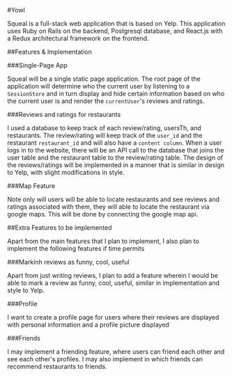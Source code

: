 #Yowl

Squeal is a full-stack web application that is based on Yelp. This application
uses Ruby on Rails on the backend, Postgresql database, and React.js with a
Redux architectural framework on the frontend.

##Features & Implementation

###Single-Page App

Squeal will be a single static page application. The root page of the application will determine who the current user by listening to a `SessionStore` and in turn
display and hide certain information based on who the current user is and render the `currentUser`'s reviews and ratings.

###Reviews and ratings for restaurants

I used a database to keep track of each review/rating, usersTh, and restaurants. The review/rating will keep track of the `user_id` and the restaurant `restaurant_id` and will
also have a `content column`. When a user logs in to the website, there will be an API call to the database that joins the user table and the restaurant table to the
review/rating table. The design of the reviews/ratings will be implemented in a manner that is similar in design to Yelp, with slight modifications in style.

###Map Feature

Note only will users will be able to locate restaurants and see reviews and ratings associated with them, they will able to locate the restaurant via google maps. This will be
done by connecting the google map api.


##Extra Features to be implemented

Apart from the main features that I plan to implement, I also plan to implement the following features if time permits

###Markinh reviews as funny, cool, useful

Apart from just writing reviews, I plan to add a feature wherein I would be able to mark a review as funny, cool, useful, similar in implementation and style to Yelp.

###Profile

I want to create a profile page for users where their reviews are displayed with personal information and a profile picture displayed

###Friends

I may implement a friending feature, where users can friend each other and see each other's profiles. I may also implement in which friends can recommend restaurants to friends.
